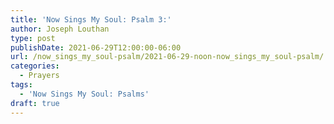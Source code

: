 ```yaml
---
title: 'Now Sings My Soul: Psalm 3:'
author: Joseph Louthan
type: post
publishDate: 2021-06-29T12:00:00-06:00
url: /now_sings_my_soul-psalm/2021-06-29-noon-now_sings_my_soul-psalm/
categories:
  - Prayers
tags:
  - 'Now Sings My Soul: Psalms'
draft: true
---
```

<pre>
<div style="font-variant: small-caps;">

</div>

</pre>
